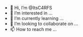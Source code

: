 - 👋 Hi, I’m @ItsC4RFS
- 👀 I’m interested in ...
- 🌱 I’m currently learning ...
- 💞️ I’m looking to collaborate on ...
- 📫 How to reach me ...

<!---
ItsC4RFS/ItsC4RFS is a ✨ special ✨ repository because its `README.md` (this file) appears on your GitHub profile.
You can click the Preview link to take a look at your changes.
--->
